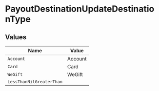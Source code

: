 # PayoutDestinationUpdateDestinationType


## Values

| Name                     | Value                    |
| ------------------------ | ------------------------ |
| `Account`                | Account                  |
| `Card`                   | Card                     |
| `WeGift`                 | WeGift                   |
| `LessThanNilGreaterThan` | <nil>                    |